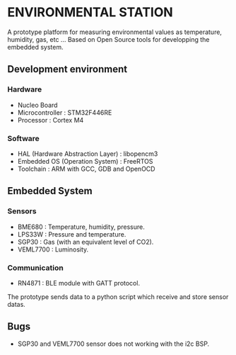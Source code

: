 # ENVIRONMENTAL STATION
A prototype platform for measuring environmental values as temperature,
humidity, gas, etc ...
Based on Open Source tools for developping the embedded system.

## Development environment
### Hardware
- Nucleo Board
- Microcontroller : STM32F446RE
- Processor : Cortex M4
### Software
- HAL (Hardware Abstraction Layer) : libopencm3
- Embedded OS (Operation System) : FreeRTOS
- Toolchain : ARM with GCC, GDB and OpenOCD

## Embedded System
### Sensors
- BME680 : Temperature, humidity, pressure.
- LPS33W : Pressure and temperature.
- SGP30 : Gas (with an equivalent level of CO2).
- VEML7700 : Luminosity.
### Communication
- RN4871 : BLE module with GATT protocol.

The prototype sends data to a python script which receive and store sensor datas.

## Bugs
- SGP30 and VEML7700 sensor does not working with the i2c BSP.
